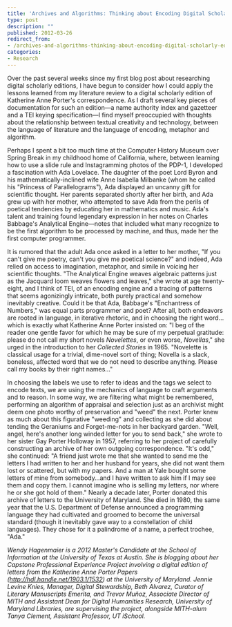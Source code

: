```yaml
---
title: 'Archives and Algorithms: Thinking about Encoding Digital Scholarly Editions'
type: post
description: ""
published: 2012-03-26
redirect_from: 
- /archives-and-algorithms-thinking-about-encoding-digital-scholarly-editions/
categories:
- Research
---
```

Over the past several weeks since my first blog post about researching digital scholarly editions, I have begun to consider how I could apply the lessons learned from my literature review to a digital scholarly edition of Katherine Anne Porter's correspondence. As I draft several key pieces of documentation for such an edition—a name authority index and gazetteer and a TEI keying specification—I find myself preoccupied with thoughts about the relationship between textual creativity and technology, between the language of literature and the language of encoding, metaphor and algorithm.

Perhaps I spent a bit too much time at the Computer History Museum over Spring Break in my childhood home of California, where, between learning how to use a slide rule and Instagramming photos of the PDP-1, I developed a fascination with Ada Lovelace. The daughter of the poet Lord Byron and his mathematically-inclined wife Anne Isabella Milbanke (whom he called his "Princess of Parallelograms"), Ada displayed an uncanny gift for scientific thought. Her parents separated shortly after her birth, and Ada grew up with her mother, who attempted to save Ada from the perils of poetical tendencies by educating her in mathematics and music. Ada's talent and training found legendary expression in her notes on Charles Babbage's Analytical Engine—notes that included what many recognize to be the first algorithm to be processed by machine, and thus, made her the first computer programmer.

It is rumored that the adult Ada once asked in a letter to her mother, "If you can't give me poetry, can't you give me poetical science?" and indeed, Ada relied on access to imagination, metaphor, and simile in voicing her scientific thoughts. "The Analytical Engine weaves algebraic patterns just as the Jacquard loom weaves flowers and leaves," she wrote at age twenty-eight, and I think of TEI, of an encoding engine and a tracing of patterns that seems agonizingly intricate, both purely practical and somehow inevitably creative. Could it be that Ada, Babbage's "Enchantress of Numbers," was equal parts programmer and poet? After all, both endeavors are rooted in language, in iterative rhetoric, and in choosing the right word…which is exactly what Katherine Anne Porter insisted on: "I beg of the reader one gentle favor for which he may be sure of my perpetual gratitude: please do not call my short novels _Novelettes_, or even worse, _Novellas_," she urged in the introduction to her _Collected Stories_ in 1965. "Novelette is classical usage for a trivial, dime-novel sort of thing; Novella is a slack, boneless, affected word that we do not need to describe anything. Please call my books by their right names…"

In choosing the labels we use to refer to ideas and the tags we select to encode texts, we are using the mechanics of language to craft arguments and to reason. In some way, we are filtering what might be remembered, performing an algorithm of appraisal and selection just as an archivist might deem one photo worthy of preservation and "weed" the next. Porter knew as much about this figurative "weeding" and collecting as she did about tending the Geraniums and Forget-me-nots in her backyard garden. "Well, angel, here's another long winded letter for you to send back," she wrote to her sister Gay Porter Holloway in 1957, referring to her project of carefully constructing an archive of her own outgoing correspondence. "It's odd," she continued: "A friend just wrote me that she wanted to send me the letters I had written to her and her husband for years, she did not want them lost or scattered, but with my papers. And a man at Yale bought some letters of mine from somebody…and I have written to ask him if I may see them and copy them. I cannot imagine who is selling my letters, nor where he or she got hold of them." Nearly a decade later, Porter donated this archive of letters to the University of Maryland. She died in 1980, the same year that the U.S. Department of Defense announced a programming language they had cultivated and groomed to become the universal standard (though it inevitably gave way to a constellation of child languages). They chose for it a palindrome of a name, a perfect trochee, "Ada."

_Wendy Hagenmaier is a 2012 Master's Candidate at the School of Information at the University of Texas at Austin. She is blogging about her Capstone Professional Experience Project involving a digital edition of letters from the Katherine Anne Porter Papers (<http://hdl.handle.net/1903.1/1532>) at the University of Maryland. Jennie Levine Knies, Manager, Digital Stewardship, Beth Alvarez, Curator of Literary Manuscripts Emerita, and Trevor Muñoz, Associate Director of MITH and Assistant Dean for Digital Humanities Research, University of Maryland Libraries, are supervising the project, alongside MITH-alum Tanya Clement, Assistant Professor, UT iSchool._
